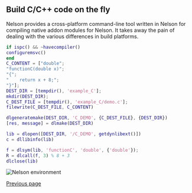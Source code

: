 ## Build C/C++ code on the fly

Nelson provides a cross-platform command-line tool written in Nelson for compiling native addon modules for Nelson. It takes away the pain of dealing with the various differences in build platforms.

```matlab
if ispc() && ~havecompiler()
configuremsvc()
end
C_CONTENT = ["double";
"functionC(double x)";
"{";
"    return x + 8;";
"}"];
DEST_DIR = [tempdir(), 'example_C'];
mkdir(DEST_DIR);
C_DEST_FILE = [tempdir(), 'example_C/demo.c'];
filewrite(C_DEST_FILE, C_CONTENT)

dlgeneratemake(DEST_DIR, 'C_DEMO', {C_DEST_FILE}, {DEST_DIR})
[res, message] = dlmake(DEST_DIR)

lib = dlopen([DEST_DIR, '/C_DEMO', getdynlibext()])
c = dllibinfo(lib)

f = dlsym(lib, 'functionC', 'double', {'double'});
R = dlcall(f, 3) % 8 + 3
dlclose(lib)

```

![Nelson environment](https://github.com/nelson-lang/nelson-website/raw/master/images/build_c_cpp_on_fly.png "build on the fly")

[Previous page](FEATURES.md)
